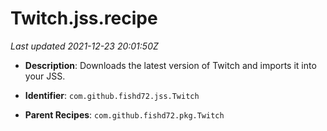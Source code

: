 # Twitch.jss.recipe

_Last updated 2021-12-23 20:01:50Z_

- **Description**: Downloads the latest version of Twitch and imports it into your JSS.

- **Identifier**: `com.github.fishd72.jss.Twitch`

- **Parent Recipes**: `com.github.fishd72.pkg.Twitch`
